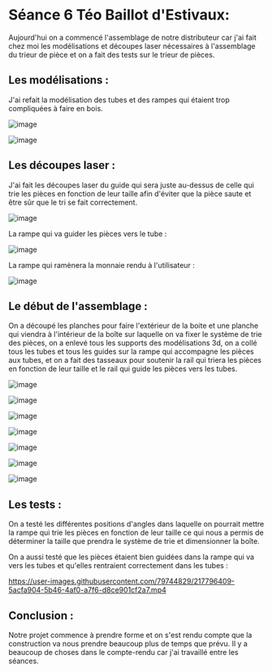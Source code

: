 # Séance 6 Téo Baillot d'Estivaux:  

Aujourd'hui on a commencé l'assemblage de notre distributeur car j'ai fait chez moi les modélisations et découpes laser nécessaires à l'assemblage du trieur de pièce et on a fait des tests sur le trieur de pièces.  

## Les modélisations :  

J'ai refait la modélisation des tubes et des rampes qui étaient trop compliquées à faire en bois.  

![image](https://user-images.githubusercontent.com/79744829/217788437-c9bd7994-2cef-489b-92f6-3b6d372e9e12.png)  

![image](https://user-images.githubusercontent.com/79744829/217788540-eb0a3ec3-0c08-4493-9a45-f410999b6666.png)  

## Les découpes laser :  

J'ai fait les découpes laser du guide qui sera juste au-dessus de celle qui trie les pièces en fonction de leur taille afin d'éviter que la pièce saute et être sûr que le tri se fait correctement.  

![image](https://user-images.githubusercontent.com/79744829/217789329-81df4718-de81-4514-aafc-27f4fe322f58.png)  

La rampe qui va guider les pièces vers le tube :  

![image](https://user-images.githubusercontent.com/79744829/217789484-0870d179-8b43-4348-ae87-10c8d3417cd8.png)  

La rampe qui ramènera la monnaie rendu à l'utilisateur :  

![image](https://user-images.githubusercontent.com/79744829/217789791-1041c2ed-b8f7-4939-b7b1-63c46b284616.png)  

## Le début de l'assemblage :  

On a découpé les planches pour faire l'extérieur de la boite et une planche qui viendra à l'intérieur de la boîte sur laquelle on va fixer le système de trie des pièces, on a enlevé tous les supports des modélisations 3d, on a collé tous les tubes et tous les guides sur la rampe qui accompagne les pièces aux tubes, et on a fait des tasseaux pour soutenir la rail qui triera les pièces en fonction de leur taille et le rail qui guide les pièces vers les tubes.  

![image](https://user-images.githubusercontent.com/79744829/217795177-f188498e-bfd9-494a-865b-393ea40cead7.png)  

![image](https://user-images.githubusercontent.com/79744829/217795349-86b2cc67-99c1-4aeb-8a0c-a46d2dcc097b.png)  

![image](https://user-images.githubusercontent.com/79744829/217795433-45413852-8efd-42b5-ac90-993268502703.png)  

![image](https://user-images.githubusercontent.com/79744829/217795540-37e8059d-484a-4db6-a817-9dbccfc717e1.png)  

![image](https://user-images.githubusercontent.com/79744829/217795981-8cd46596-781c-4c3f-91e7-aea858f1e8fe.png)  

![image](https://user-images.githubusercontent.com/79744829/217796053-a0d9928c-e907-4c6e-92ad-19b16e4e1054.png)  

![image](https://user-images.githubusercontent.com/79744829/217796153-c76ec7b5-e614-47c3-9883-d52bea2f6eb0.png)  

## Les tests :  

On a testé les différentes positions d'angles dans laquelle on pourrait mettre la rampe qui trie les pièces en fonction de leur taille ce qui nous a permis de déterminer la taille que prendra le système de trie et dimensionner la boîte.  

On a aussi testé que les pièces étaient bien guidées dans la rampe qui va vers les tubes et qu'elles rentraient correctement dans les tubes :  

https://user-images.githubusercontent.com/79744829/217796409-5acfa904-5b46-4af0-a7f6-d8ce901cf2a7.mp4  

## Conclusion :  

Notre projet commence à prendre forme et on s'est rendu compte que la construction va nous prendre beaucoup plus de temps que prévu. Il y a beaucoup de choses dans le compte-rendu car j'ai travaillé entre les séances.



